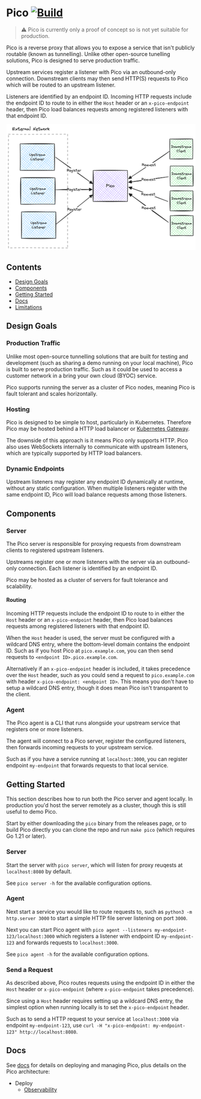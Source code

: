 # Pico [![Build](https://github.com/andydunstall/pico/actions/workflows/build.yaml/badge.svg)](https://github.com/andydunstall/pico/actions/workflows/build.yaml)

> :warning: Pico is currently only a proof of concept so is not yet suitable
for production.

Pico is a reverse proxy that allows you to expose a service that isn't publicly
routable (known as tunnelling). Unlike other open-source tunelling solutions,
Pico is designed to serve production traffic.

Upstream services register a listener with Pico via an outbound-only
connection. Downstream clients may then send HTTP(S) requests to Pico which
will be routed to an upstream listener.

Listeners are identified by an endpoint ID. Incoming HTTP requests include the
endpoint ID to route to in either the `Host` header or an `x-pico-endpoint`
header, then Pico load balances requests among registered listeners with that
endpoint ID.

![overview](assets/images/overview.png)

## Contents

- [Design Goals](#design-goals)
- [Components](#components)
- [Getting Started](#getting-started)
- [Docs](#docs)
- [Limitations](#limitations)

## Design Goals

### Production Traffic
Unlike most open-source tunnelling solutions that are built for testing and
development (such as sharing a demo running on your local machine), Pico is
built to serve production traffic. Such as it could be used to access a
customer network in a bring your own cloud (BYOC) service.

Pico supports running the server as a cluster of Pico nodes, meaning Pico is
fault tolerant and scales horizontally.

### Hosting
Pico is designed to be simple to host, particularly in Kubernetes. Therefore
Pico may be hosted behind a HTTP load balancer or
[Kubernetes Gateway](https://kubernetes.io/docs/concepts/services-networking/gateway/).

The downside of this approach is it means Pico only supports HTTP. Pico
also uses WebSockets internally to communicate with upstream listeners, which
are typically supported by HTTP load balancers.

### Dynamic Endpoints
Upstream listeners may register any endpoint ID dynamically at runtime, without
any static configuration. When multiple listeners register with the same
endpoint ID, Pico will load balance requests among those listeners.

## Components

### Server
The Pico server is responsible for proxying requests from downstream clients to
registered upstream listeners.

Upstreams register one or more listeners with the server via an outbound-only
connection. Each listener is identified by an endpoint ID.

Pico may be hosted as a cluster of servers for fault tolerance and scalability.

#### Routing
Incoming HTTP requests include the endpoint ID to route to in either the `Host`
header or an `x-pico-endpoint` header, then Pico load balances requests among
registered listeners with that endpoint ID.

When the `Host` header is used, the server must be configured with a wildcard
DNS entry, where the bottom-level domain contains the endpoint ID. Such as if
you host Pico at `pico.example.com`, you can then send requests to
`<endpoint ID>.pico.example.com`.

Alternatively if an `x-pico-endpoint` header is included, it takes precedence
over the `Host` header, such as you could send a request to `pico.example.com`
with header `x-pico-endpoint: <endpoint ID>`. This means you don't have to
setup a wildcard DNS entry, though it does mean Pico isn't transparent to the
client.

### Agent
The Pico agent is a CLI that runs alongside your upstream service that
registers one or more listeners.

The agent will connect to a Pico server, register the configured listeners,
then forwards incoming requests to your upstream service.

Such as if you have a service running at `localhost:3000`, you can register
endpoint `my-endpoint` that forwards requests to that local service.

## Getting Started
This section describes how to run both the Pico server and agent locally. In
production you'd host the server remotely as a cluster, though this is still
useful to demo Pico.

Start by either downloading the `pico` binary from the releases page, or to
build Pico directly you can clone the repo and run `make pico` (which requires
Go 1.21 or later).

### Server
Start the server with `pico server`, which will listen for proxy reuqests at
`localhost:8080` by default.

See `pico server -h` for the available configuration options.

### Agent
Next start a service you would like to route requests to, such as
`python3 -m http.server 3000` to start a simple HTTP file server listening on
port `3000`.

Next you can start Pico agent with
`pico agent --listeners my-endpoint-123/localhost:3000` which registers a
listener with endpoint ID `my-endpoint-123` and forwards requests to
`localhost:3000`.

See `pico agent -h` for the available configuration options.

### Send a Request
As described above, Pico routes requests using the endpoint ID in either the
`Host` header or `x-pico-endpoint` (where `x-pico-endpoint` takes precedence).

Since using a `Host` header requires setting up a wildcard DNS entry, the
simplest option when running locally is to set the `x-pico-endpoint` header.

Such as to send a HTTP request to your service at `localhost:3000` via endpoint
`my-endpoint-123`, use
`curl -H "x-pico-endpoint: my-endpoint-123" http://localhost:8080`.

## Docs
See [docs](./docs) for details on deploying and managing Pico, plus details on
the Pico architecture:
- Deploy
  - [Observability](./docs/deploy/observability.md)
